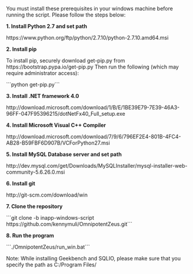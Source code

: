 <P>You must install these prerequisites in your windows machine before running the script. Please follow the steps below:
<P><B>1. Install Python 2.7 and set path</B>
<P>https://www.python.org/ftp/python/2.7.10/python-2.7.10.amd64.msi
<P><B>2. Install pip</B>
<P>To install pip, securely download get-pip.py from https://bootstrap.pypa.io/get-pip.py
Then run the following (which may require administrator access):
<P>```python get-pip.py```
<P><B>3. Install .NET framework 4.0</B>
<P>http://download.microsoft.com/download/1/B/E/1BE39E79-7E39-46A3-96FF-047F95396215/dotNetFx40_Full_setup.exe
<P><B>4. Install Microsoft Visual C++ Compiler</B>
<P>http://download.microsoft.com/download/7/9/6/796EF2E4-801B-4FC4-AB28-B59FBF6D907B/VCForPython27.msi
<P><B>5. Install MySQL Database server and set path</B>
<P>http://dev.mysql.com/get/Downloads/MySQLInstaller/mysql-installer-web-community-5.6.26.0.msi
<P><B>6. Install git</B>
<P>http://git-scm.com/download/win
<P><B>7. Clone the repository</B>
<P>```git clone -b inapp-windows-script https://github.com/kennymuli/OmnipotentZeus.git```
<P><B>8. Run the program</B>
<P>```./OmnipotentZeus/run_win.bat```
<P>Note: While installing Geekbench and SQLIO, please make sure that you specify the path as C:/Program Files/